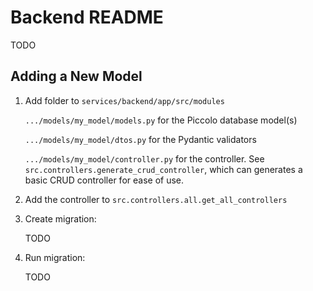 # Backend README

TODO

## Adding a New Model

1. Add folder to ```services/backend/app/src/modules```

    `.../models/my_model/models.py`         for the Piccolo database model(s)

    `.../models/my_model/dtos.py`           for the Pydantic validators

    `.../models/my_model/controller.py`     for the controller. See `src.controllers.generate_crud_controller`, which can generates a basic CRUD controller for ease of use.

2. Add the controller to `src.controllers.all.get_all_controllers`

3. Create migration:

    TODO

4. Run migration:

    TODO
